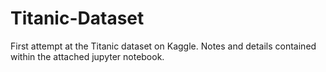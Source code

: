 # Titanic-Dataset

First attempt at the Titanic dataset on Kaggle. Notes and details contained within the attached jupyter notebook.
